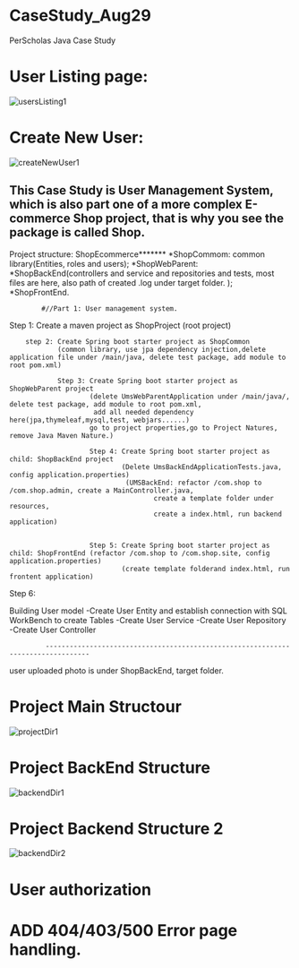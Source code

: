 
# CaseStudy_Aug29
PerScholas Java Case Study
# User Listing page:
![usersListing1](https://user-images.githubusercontent.com/56694905/131401001-925f74e3-0937-4048-af11-150efafffdd1.PNG)
# Create New User:
![createNewUser1](https://user-images.githubusercontent.com/56694905/131401061-ea495609-05a4-4ddd-baf4-f0d3c20c8c7c.PNG)


This Case Study is User Management System, which is also part one of a more complex E-commerce Shop project, that is why you see the package is called Shop.
---------------------------------------------------------------------------------
Project structure:
  ShopEcommerce******* 
      *ShopCommom: common library(Entities, roles and users);
      *ShopWebParent:
            *ShopBackEnd(controllers and service and repositories and tests, most files are here, also path of created .log under target folder. );
            *ShopFrontEnd.
            
            #//Part 1: User management system.

Step 1: Create a maven project as ShopProject (root project)

        step 2: Create Spring boot starter project as ShopCommon 
                (common library, use jpa dependency injection,delete application file under /main/java, delete test package, add module to root pom.xml)
                
                Step 3: Create Spring boot starter project as ShopWebParent project
                        (delete UmsWebParentApplication under /main/java/, delete test package, add module to root pom.xml,
                         add all needed dependency here(jpa,thymeleaf,mysql,test, webjars......)
                        go to project properties,go to Project Natures, remove Java Maven Nature.)
                        
                        Step 4: Create Spring boot starter project as child: ShopBackEnd project 
                                (Delete UmsBackEndApplicationTests.java, config application.properties)
                                 (UMSBackEnd: refactor /com.shop to /com.shop.admin, create a MainController.java, 
                                        create a template folder under resources, 
                                        create a index.html, run backend application)

                                
                        Step 5: Create Spring boot starter project as child: ShopFrontEnd (refactor /com.shop to /com.shop.site, config application.properties)
                                (create template folderand index.html, run frontent application)

Step 6:

Building User model
        -Create User Entity and establish connection with SQL WorkBench to create Tables
        -Create User Service
        -Create User Repository
        -Create User Controller

             ---------------------------------------------------------------------------------                         
user uploaded photo is under ShopBackEnd, target folder.
# Project Main Structour         
![projectDir1](https://user-images.githubusercontent.com/56694905/130331238-dab03330-1c99-4ebb-9d27-378023f69967.PNG)

# Project BackEnd Structure
![backendDir1](https://user-images.githubusercontent.com/56694905/130331234-b5fbe246-e229-44a3-bf46-cd630a2bf362.PNG)

# Project Backend Structure 2
![backendDir2](https://user-images.githubusercontent.com/56694905/130331239-a7479dc5-bd26-4777-bf7f-f1073b59909d.PNG)

# User authorization
# ADD 404/403/500 Error page handling.
                          
